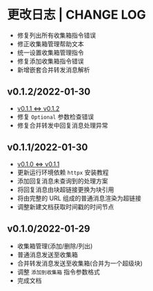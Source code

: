# 更改日志 | CHANGE LOG

- 修复列出所有收集箱指令错误
- 修正收集箱管理帮助文本
- 统一设置收集箱管理指令
- 修复添加收集箱指令错误
- 新增嵌套合并转发消息解析

## v0.1.2/2022-01-30

- [v0.1.1 <=> v0.1.2](https://github.com/Zuoqiu-Yingyi/zhenxun-bot-plugin-siyuan/compare/v0.1.1...v0.1.2)
- 修复 `Optional` 参数检查错误
- 修复合并转发中回复消息处理异常

## v0.1.1/2022-01-30

- [v0.1.0 <=> v0.1.1](https://github.com/Zuoqiu-Yingyi/zhenxun-bot-plugin-siyuan/compare/v0.1.0...v0.1.1)
- 更新运行环境依赖 `httpx` 安装教程
- 添加回复消息未查询到的处理方案
- 将回复消息由块超链接更换为块引用
- 将由完整的 URL 组成的普通消息渲染为超链接
- 调整新建文档获取时间戳的时间节点

## v0.1.0/2022-01-29

- 收集箱管理(添加/删除/列出)
- 普通消息发送至收集箱
- 合并转发消息发送至收集箱(合并为一个超级块)
- 调整 `添加到收集箱` 指令参数格式
- 完成文档
